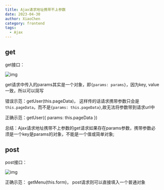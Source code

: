 ```yaml
---
title: Ajax请求地址携带不上参数
date: 2023-04-30
author: XiaoChen
category: frontend
tags:
  - Ajax
---
```


## get

get接口：

![img](https://img-blog.csdnimg.cn/55d4ae948f644a1f9564dc446a954089.png)

get请求中传入的params其实是一个对象，即`{params: params}`，因为key, value一致，所以可以简写

错误示范：getUser(this.pageData)， 这样传的话请求携带参数只会是`this.pageData`，而不是`{params: this.pageData}`,故无法将参数带到请求url中

正确示范：getUser({ params: this.pageData })

总结：Ajax请求地址携带不上参数的get请求如果存在params参数，携带参数必须是一个key是params的对象，不能是一个值或简单对象;

## post

post接口：

![img](https://img-blog.csdnimg.cn/e4f39478fa3a4deab0a9830648d7b5c8.png)

正确示范： getMenu(this.form)， post请求则可以直接填入一个普通对象
